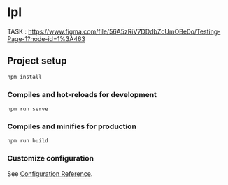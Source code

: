 # lpl

TASK :
https://www.figma.com/file/56A5zRiV7DDdbZcUmOBe0o/Testing-Page-1?node-id=1%3A463

## Project setup
```
npm install
```

### Compiles and hot-reloads for development
```
npm run serve
```

### Compiles and minifies for production
```
npm run build
```

### Customize configuration
See [Configuration Reference](https://cli.vuejs.org/config/).

